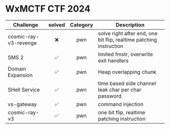 # WxMCTF CTF 2024

| Challenge | solved | Category | Description | 
| --- | :---: | :---: | --- |
| cosmic-ray-v3-revenge | ❌ | pwn | solve right after end, one bit flip, realtime patching instruction |
| SMS 2 | ✅ | pwn | limited fmstr, overwrite exit handlers |
| Domain Expansion | ✅ | pwn | Heap overlapping chunk |
| SHell Service | ✅ | pwn | time based side channel leak char per char password  |
| vs-gateway | ✅ | pwn | command injection |
| cosmic-ray-v3 | ✅ | pwn | one bit flip, realtime patching instruction |
